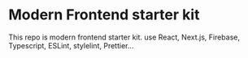 # Modern Frontend starter kit
This repo is modern frontend starter kit.
use React, Next.js, Firebase, Typescript, ESLint, stylelint, Prettier...
